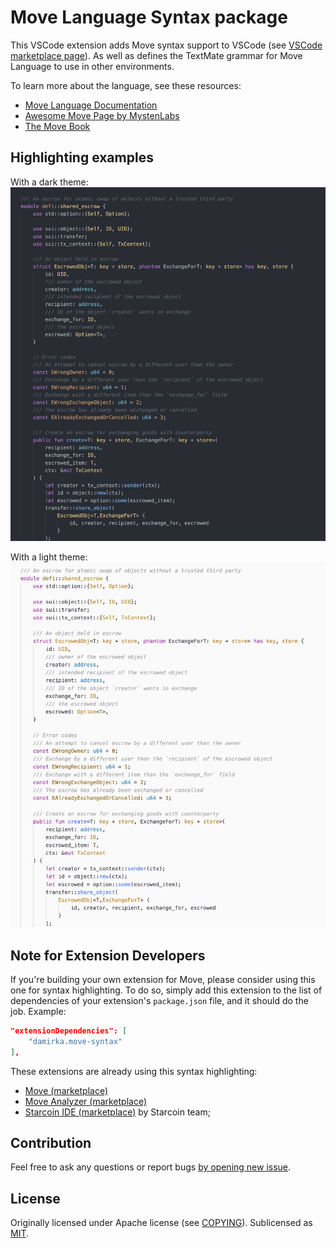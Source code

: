 # Move Language Syntax package

This VSCode extension adds Move syntax support to VSCode (see [VSCode marketplace page](https://marketplace.visualstudio.com/items?itemName=damirka.move-syntax)). As well as defines the TextMate grammar for Move Language to use in other environments.

To learn more about the language, see these resources:

-   [Move Language Documentation](https://move-language.github.io/move/)
-   [Awesome Move Page by MystenLabs](https://github.com/MystenLabs/awesome-move)
-   [The Move Book](https://move-book.com)

## Highlighting examples

With a dark theme:
![Move syntax highlighting](https://github.com/damirka/move-syntax/raw/main/img/sample_dark.png)

With a light theme:
![Move syntax highlighting](https://github.com/damirka/move-syntax/raw/main/img/sample_light.png)

## Note for Extension Developers

If you're building your own extension for Move, please consider using this one for syntax highlighting. To do so, simply add this extension
to the list of dependencies of your extension's `package.json` file, and it should do the job. Example:

```json
"extensionDependencies": [
    "damirka.move-syntax"
],
```

These extensions are already using this syntax highlighting:

-   [Move (marketplace)](https://marketplace.visualstudio.com/items?itemName=mysten.move)
-   [Move Analyzer (marketplace)](https://marketplace.visualstudio.com/items?itemName=move.move-analyzer)
-   [Starcoin IDE (marketplace)](https://marketplace.visualstudio.com/items?itemName=starcoinorg.starcoin-ide) by Starcoin team;

## Contribution

Feel free to ask any questions or report bugs [by opening new issue](https://github.com/damirka/move-syntax/issues).

## License

Originally licensed under Apache license (see [COPYING](COPYING)).
Sublicensed as [MIT](LICENSE).
